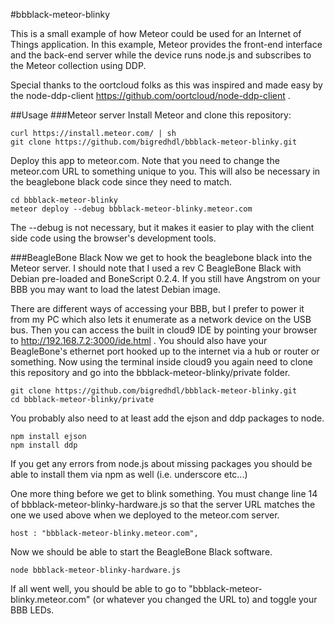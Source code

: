 #bbblack-meteor-blinky

This is a small example of how Meteor could be used for an Internet of Things application.  In this example, Meteor provides the front-end interface and the back-end server while the device runs node.js and subscribes to the Meteor collection using DDP.

Special thanks to the oortcloud folks as this was inspired and made easy by the node-ddp-client https://github.com/oortcloud/node-ddp-client .

##Usage
###Meteor server
Install Meteor and clone this repository:

```
curl https://install.meteor.com/ | sh
git clone https://github.com/bigredhdl/bbblack-meteor-blinky.git
```

Deploy this app to meteor.com.  Note that you need to change the meteor.com URL to something unique to you.  This will also be necessary in the beaglebone black code since they need to match.
```
cd bbblack-meteor-blinky
meteor deploy --debug bbblack-meteor-blinky.meteor.com
```
The --debug is not necessary, but it makes it easier to play with the client side code using the browser's development tools.

###BeagleBone Black
Now we get to hook the beaglebone black into the Meteor server.  I should note that I used a rev C BeagleBone Black with Debian pre-loaded and BoneScript 0.2.4.  If you still have Angstrom on your BBB you may want to load the latest Debian image.

There are different ways of accessing your BBB, but I prefer to power it from my PC which also lets it enumerate as a network device on the USB bus.  Then you can access the built in cloud9 IDE by pointing your browser to http://192.168.7.2:3000/ide.html .  You should also have your BeagleBone's ethernet port hooked up to the internet via a hub or router or something.  Now using the terminal inside cloud9 you again need to clone this repository and go into the bbblack-meteor-blinky/private folder.
```
git clone https://github.com/bigredhdl/bbblack-meteor-blinky.git
cd bbblack-meteor-blinky/private
```

You probably also need to at least add the ejson and ddp packages to node.
```
npm install ejson
npm install ddp
```
If you get any errors from node.js about missing packages you should be able to install them via npm as well (i.e. underscore etc...)

One more thing before we get to blink something.  You must change line 14 of bbblack-meteor-blinky-hardware.js so that the server URL matches the one we used above when we deployed to the meteor.com server.

```
host : "bbblack-meteor-blinky.meteor.com",
```

Now we should be able to start the BeagleBone Black software.
```
node bbblack-meteor-blinky-hardware.js
```

If all went well, you should be able to go to "bbblack-meteor-blinky.meteor.com" (or whatever you changed the URL to) and toggle your BBB LEDs.
